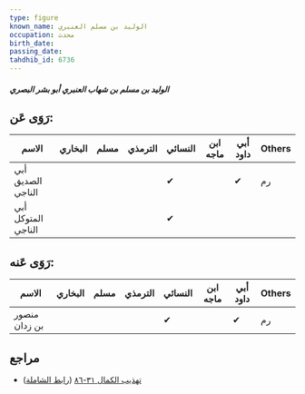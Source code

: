 ```yaml
---
type: figure
known_name: الوليد بن مسلم العنبري
occupation: محدث
birth_date:
passing_date:
tahdhib_id: 6736
---
```

##### الوليد بن مسلم بن شهاب العنبري أبو بشر البصري

## رَوَى عَن:
| الاسم              | البخاري | مسلم | الترمذي | النسائي | ابن ماجه | أبي داود | Others |
| ------------------ | ------- | ---- | ------- | ------- | -------- | -------- | ------ |
| أبي الصديق الناجي  |         |      |         | ✔       |          | ✔        | رم     |
| أبي المتوكل الناجي |         |      |         | ✔       |          |          |        |
## رَوَى عَنه:
| الاسم         | البخاري | مسلم | الترمذي | النسائي | ابن ماجه | أبي داود | Others |
| ------------- | ------- | ---- | ------- | ------- | -------- | -------- | ------ |
| منصور بن زدان |         |      |         | ✔       |          | ✔        | رم     |
## مراجع
- [تهذيب الكمال ٣١-٨٦](obsidian://open?vault=Tahdhib-al-Kamal&file=Figures/٦٧٣٦-الوليد%20بن%20مسلم%20بن%20شهاب%20العنبري%20أبو%20بشر%20البصري) ([رابط الشاملة](https://shamela.ws/book/3722/16634))